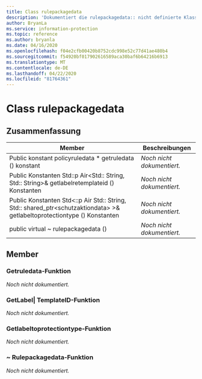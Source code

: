```yaml
---
title: Class rulepackagedata
description: 'Dokumentiert die rulepackagedata:: nicht definierte Klasse des Microsoft Information Protection (MIP) SDK.'
author: BryanLa
ms.service: information-protection
ms.topic: reference
ms.author: bryanla
ms.date: 04/16/2020
ms.openlocfilehash: f04e2cfb00420b8752cdc998e52c77d41ae480b4
ms.sourcegitcommit: f54920bf017902616589aca30baf6b64216b6913
ms.translationtype: MT
ms.contentlocale: de-DE
ms.lasthandoff: 04/22/2020
ms.locfileid: "81764361"
---
```

# <a name="class-rulepackagedata"></a>Class rulepackagedata 
  
## <a name="summary"></a>Zusammenfassung
 Member                        | Beschreibungen                                
--------------------------------|---------------------------------------------
Public konstant policyruledata * getruledata () konstant  | _Noch nicht dokumentiert._
Public Konstanten Std::p Air\<Std:: String, Std:: String\>& getlabelretemplateid () Konstanten  | _Noch nicht dokumentiert._
Public Konstanten Std\<::p Air Std:: String, Std:: shared_ptr\<schutzaktiondata\> \>& getlabeltoprotectiontype () Konstanten  | _Noch nicht dokumentiert._
public virtual ~ rulepackagedata ()  | _Noch nicht dokumentiert._
  
## <a name="members"></a>Member
  
### <a name="getruledata-function"></a>Getruledata-Funktion
_Noch nicht dokumentiert._

  
### <a name="getlabeltotemplateid-function"></a>GetLabel| TemplateID-Funktion
_Noch nicht dokumentiert._

  
### <a name="getlabeltoprotectiontype-function"></a>Getlabeltoprotectiontype-Funktion
_Noch nicht dokumentiert._

  
### <a name="rulepackagedata-function"></a>~ Rulepackagedata-Funktion
_Noch nicht dokumentiert._
